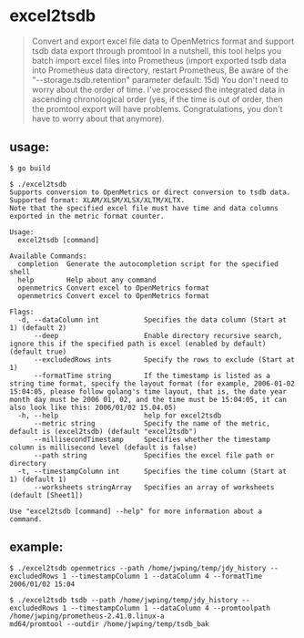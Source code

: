 # excel2tsdb

> Convert and export excel file data to OpenMetrics format and support tsdb data export through promtool
> In a nutshell, this tool helps you batch import excel files into Prometheus (import exported tsdb data into Prometheus data directory, restart Prometheus, Be aware of the "--storage.tsdb.retention" parameter default: 15d)
> You don't need to worry about the order of time. I've processed the integrated data in ascending chronological order (yes, if the time is out of order, then the promtool export will have problems. Congratulations, you don't have to worry about that anymore).

## usage:
```shell
$ go build

$ ./excel2tsdb
Supports conversion to OpenMetrics or direct conversion to tsdb data.
Supported format: XLAM/XLSM/XLSX/XLTM/XLTX.
Note that the specified excel file must have time and data columns exported in the metric format counter.

Usage:
  excel2tsdb [command]

Available Commands:
  completion  Generate the autocompletion script for the specified shell
  help        Help about any command
  openmetrics Convert excel to OpenMetrics format
  openmetrics Convert excel to OpenMetrics format

Flags:
  -d, --dataColumn int           Specifies the data column (Start at 1) (default 2)
      --deep                     Enable directory recursive search, ignore this if the specified path is excel (enabled by default)      (default true)
      --excludedRows ints        Specify the rows to exclude (Start at 1)
      --formatTime string        If the timestamp is listed as a string time format, specify the layout format (for example, 2006-01-02 15:04:05, please follow golang's time layout, that is, the date year month day must be 2006 01, 02, and the time must be 15:04:05, it can also look like this: 2006/01/02 15.04.05)
  -h, --help                     help for excel2tsdb
      --metric string            Specify the name of the metric, default is (excel2tsdb) (default "excel2tsdb")
      --millisecondTimestamp     Specifies whether the timestamp column is millisecond level (default is false)
      --path string              Specifies the excel file path or directory
  -t, --timestampColumn int      Specifies the time column (Start at 1) (default 1)
      --worksheets stringArray   Specifies an array of worksheets (default [Sheet1])

Use "excel2tsdb [command] --help" for more information about a command.
```

## example:
```shell
$ ./excel2tsdb openmetrics --path /home/jwping/temp/jdy_history --excludedRows 1 --timestampColumn 1 --dataColumn 4 --formatTime 2006/01/02 15:04

$ ./excel2tsdb tsdb --path /home/jwping/temp/jdy_history --excludedRows 1 --timestampColumn 1 --dataColumn 4 --promtoolpath /home/jwping/prometheus-2.41.0.linux-a
md64/promtool --outdir /home/jwping/temp/tsdb_bak
```